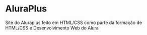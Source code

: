 # AluraPlus
Site do Aluraplus feito em HTML/CSS como parte da formação de HTML/CSS e Desenvolvimento Web do Alura
